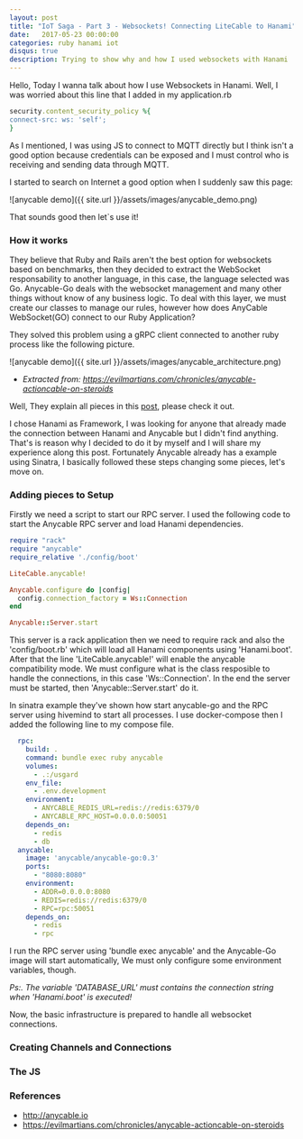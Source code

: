 ```yaml
---
layout: post
title: "IoT Saga - Part 3 - Websockets! Connecting LiteCable to Hanami"
date:   2017-05-23 00:00:00
categories: ruby hanami iot
disqus: true
description: Trying to show why and how I used websockets with Hanami
---
```


Hello, Today I wanna talk about how I use Websockets in Hanami. Well, I was worried about this line that I added in my application.rb

``` ruby
security.content_security_policy %{
connect-src: ws: 'self';
}
```
As I mentioned, I was using JS to connect to MQTT directly but I think isn't a good option because credentials can be exposed and I must control who is receiving and sending data through MQTT.

I started to search on Internet a good option when I suddenly saw this page:

![anycable demo]({{ site.url }}/assets/images/anycable_demo.png)

That sounds good then let`s use it!

### How it works

They believe that Ruby and Rails aren't the best option for websockets based on benchmarks, then they decided to extract the WebSocket responsability to another language, in this case, the language selected was Go.
Anycable-Go deals with the websocket management and many other things without know of any business logic.
To deal with this layer, we must create our classes to manage our rules, however how does AnyCable WebSocket(GO) connect to our Ruby Application?

They solved this problem using a gRPC client connected to another ruby process like the following picture.

![anycable demo]({{ site.url }}/assets/images/anycable_architecture.png)

* *Extracted from: https://evilmartians.com/chronicles/anycable-actioncable-on-steroids*

Well, They explain all pieces in this [post][anycable-on-steroids], please check it out.

I chose Hanami as Framework, I was looking for anyone that already made the connection between Hanami and Anycable but I didn't find anything. That's is reason why I decided to do it by myself and I will share my experience along this post. Fortunately Anycable already has a example using Sinatra, I basically followed these steps changing some pieces, let's move on.

### Adding pieces to Setup

Firstly we need a script to start our RPC server. I used the following code to start the Anycable RPC server and load Hanami dependencies.

``` ruby
require "rack"
require "anycable"
require_relative './config/boot'

LiteCable.anycable!

Anycable.configure do |config|
  config.connection_factory = Ws::Connection
end

Anycable::Server.start

```
This server is a rack application then we need to require rack and also the 'config/boot.rb' which will load all Hanami components using 'Hanami.boot'. After that the line 'LiteCable.anycable!' will enable the anycable compatibility mode. We must configure what is the class resposible to handle the connections, in this case 'Ws::Connection'. In the end the server must be started,  then 'Anycable::Server.start' do it.

In sinatra example they've shown how start anycable-go and the RPC server using hivemind to start all processes. I use docker-compose then I added the following line to my compose file.
``` yml
  rpc:
    build: .
    command: bundle exec ruby anycable
    volumes:
      - .:/usgard
    env_file:
      - .env.development
    environment:
      - ANYCABLE_REDIS_URL=redis://redis:6379/0
      - ANYCABLE_RPC_HOST=0.0.0.0:50051
    depends_on:
      - redis
      - db
  anycable:
    image: 'anycable/anycable-go:0.3'
    ports:
      - "8080:8080"
    environment:
      - ADDR=0.0.0.0:8080
      - REDIS=redis://redis:6379/0
      - RPC=rpc:50051
    depends_on:
      - redis
      - rpc
```

I run the RPC server using 'bundle exec anycable' and the Anycable-Go image will start automatically, We must only configure some environment variables, though.

*Ps:. The variable 'DATABASE_URL' must contains the connection string when 'Hanami.boot' is executed!*

Now, the basic infrastructure is prepared to handle all websocket connections.

### Creating Channels and Connections

### The JS

### References

* http://anycable.io
* https://evilmartians.com/chronicles/anycable-actioncable-on-steroids

[anycable-on-steroids]: https://evilmartians.com/chronicles/anycable-actioncable-on-steroids
